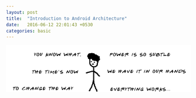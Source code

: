 ```yaml
---
layout: post
title:  "Introduction to Android Architecture"
date:   2016-06-12 22:01:43 +0530
categories: basic
---
```


![](/images/basic-1.png)
